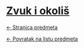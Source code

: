 # [Zvuk i okoliš](https://www.github.com/studosi-fer/ZIO)
[<- Stranica predmeta](https://www.fer.unizg.hr/predmet/zio)

[<- Povratak na listu predmeta](https://www.github.com/studosi/FER)